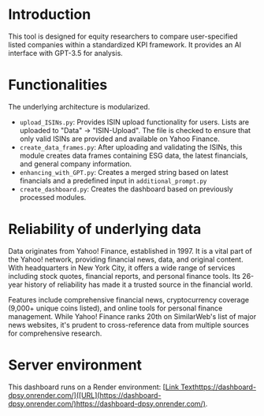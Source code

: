 # Introduction
This tool is designed for equity researchers to compare user-specified listed companies within a standardized KPI framework. It provides an AI interface with GPT-3.5 for analysis.

# Functionalities
The underlying architecture is modularized.

- `upload_ISINs.py`: Provides ISIN upload functionality for users. Lists are uploaded to "Data" → "ISIN-Upload". The file is checked to ensure that only valid ISINs are provided and available on Yahoo Finance.
- `create_data_frames.py`: After uploading and validating the ISINs, this module creates data frames containing ESG data, the latest financials, and general company information.
- `enhancing_with_GPT.py`: Creates a merged string based on latest financials and a predefined input in `additional_prompt.py`
- `create_dashboard.py`: Creates the dashboard based on previously processed modules.

# Reliability of underlying data
Data originates from Yahoo! Finance, established in 1997. It is a vital part of the Yahoo! network, providing financial news, data, and original content. With headquarters in New York City, it offers a wide range of services including stock quotes, financial reports, and personal finance tools. Its 26-year history of reliability has made it a trusted source in the financial world.

Features include comprehensive financial news, cryptocurrency coverage (9,000+ unique coins listed), and online tools for personal finance management. While Yahoo! Finance ranks 20th on SimilarWeb's list of major news websites, it's prudent to cross-reference data from multiple sources for comprehensive research.



# Server environment
This dashboard runs on a Render environment: [[Link Text](https://dashboard-dpsy.onrender.com/)https://dashboard-dpsy.onrender.com/]([URL](https://dashboard-dpsy.onrender.com/)https://dashboard-dpsy.onrender.com/).

